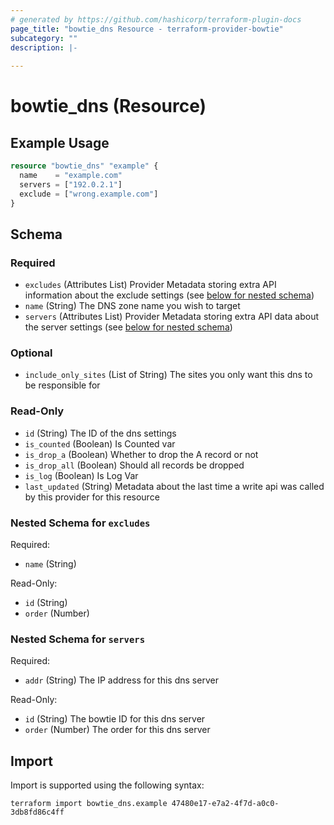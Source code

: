 ```yaml
---
# generated by https://github.com/hashicorp/terraform-plugin-docs
page_title: "bowtie_dns Resource - terraform-provider-bowtie"
subcategory: ""
description: |-
  
---
```


# bowtie_dns (Resource)



## Example Usage

```terraform
resource "bowtie_dns" "example" {
  name    = "example.com"
  servers = ["192.0.2.1"]
  exclude = ["wrong.example.com"]
}
```

<!-- schema generated by tfplugindocs -->
## Schema

### Required

- `excludes` (Attributes List) Provider Metadata storing extra API information about the exclude settings (see [below for nested schema](#nestedatt--excludes))
- `name` (String) The DNS zone name you wish to target
- `servers` (Attributes List) Provider Metadata storing extra API data about the server settings (see [below for nested schema](#nestedatt--servers))

### Optional

- `include_only_sites` (List of String) The sites you only want this dns to be responsible for

### Read-Only

- `id` (String) The ID of the dns settings
- `is_counted` (Boolean) Is Counted var
- `is_drop_a` (Boolean) Whether to drop the A record or not
- `is_drop_all` (Boolean) Should all records be dropped
- `is_log` (Boolean) Is Log Var
- `last_updated` (String) Metadata about the last time a write api was called by this provider for this resource

<a id="nestedatt--excludes"></a>
### Nested Schema for `excludes`

Required:

- `name` (String)

Read-Only:

- `id` (String)
- `order` (Number)


<a id="nestedatt--servers"></a>
### Nested Schema for `servers`

Required:

- `addr` (String) The IP address for this dns server

Read-Only:

- `id` (String) The bowtie ID for this dns server
- `order` (Number) The order for this dns server

## Import

Import is supported using the following syntax:

```shell
terraform import bowtie_dns.example 47480e17-e7a2-4f7d-a0c0-3db8fd86c4ff
```
